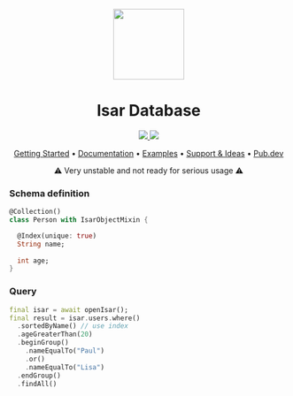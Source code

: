 <p align="center">
  <a href="https://isar.dev">
    <img src="https://raw.githubusercontent.com/isar/isar/main/.github/assets/isar.svg?sanitize=true" height="128">
  </a>
  <h1 align="center">Isar Database</h1>
</p>

<p align="center">
  <a href="https://pub.dev/packages/isar">
    <img src="https://img.shields.io/pub/v/isar?label=pub.dev&labelColor=333940&logo=dart">
  </a>
  <a href="https://github.com/isar/isar/blob/main/LICENSE">
    <img src="https://img.shields.io/github/license/hivedb/hive?color=%23007A88&labelColor=333940&logo=apache">
  </a>
</p>

<p align="center">
  <a href="">Getting Started</a> •
  <a href="">Documentation</a> •
  <a href="">Examples</a> •
  <a href="https://github.com/isar/isar/discussions">Support & Ideas</a> •
  <a href="https://pub.dev/packages/isar">Pub.dev</a>
</p>

<p align="center">⚠️ Very unstable and not ready for serious usage ⚠<p>

### Schema definition
```dart
@Collection()
class Person with IsarObjectMixin {

  @Index(unique: true)
  String name;
  
  int age;
}
```

### Query
```dart
final isar = await openIsar();
final result = isar.users.where()
  .sortedByName() // use index
  .ageGreaterThan(20)
  .beginGroup()
    .nameEqualTo("Paul")
    .or()
    .nameEqualTo("Lisa")
  .endGroup()
  .findAll()
```
